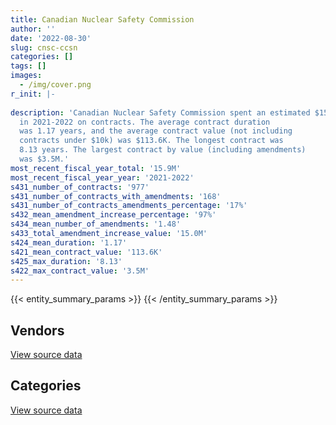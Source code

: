 ```yaml
---
title: Canadian Nuclear Safety Commission
author: ''
date: '2022-08-30'
slug: cnsc-ccsn
categories: []
tags: []
images:
  - /img/cover.png
r_init: |-
  
description: 'Canadian Nuclear Safety Commission spent an estimated $15.9M
  in 2021-2022 on contracts. The average contract duration
  was 1.17 years, and the average contract value (not including
  contracts under $10k) was $113.6K. The longest contract was
  8.13 years. The largest contract by value (including amendments)
  was $3.5M.'
most_recent_fiscal_year_total: '15.9M'
most_recent_fiscal_year_year: '2021-2022'
s431_number_of_contracts: '977'
s431_number_of_contracts_with_amendments: '168'
s431_number_of_contracts_amendments_percentage: '17%'
s432_mean_amendment_increase_percentage: '97%'
s434_mean_number_of_amendments: '1.48'
s433_total_amendment_increase_value: '15.0M'
s424_mean_duration: '1.17'
s421_mean_contract_value: '113.6K'
s425_max_duration: '8.13'
s422_max_contract_value: '3.5M'
---
```


<script src="/rmarkdown-libs/htmlwidgets/htmlwidgets.js"></script>
<link href="/rmarkdown-libs/datatables-css/datatables-crosstalk.css" rel="stylesheet" />
<script src="/rmarkdown-libs/datatables-binding/datatables.js"></script>
<script src="/rmarkdown-libs/jquery/jquery-3.6.0.min.js"></script>
<link href="/rmarkdown-libs/dt-core-bootstrap/css/dataTables.bootstrap.min.css" rel="stylesheet" />
<link href="/rmarkdown-libs/dt-core-bootstrap/css/dataTables.bootstrap.extra.css" rel="stylesheet" />
<script src="/rmarkdown-libs/dt-core-bootstrap/js/jquery.dataTables.min.js"></script>
<script src="/rmarkdown-libs/dt-core-bootstrap/js/dataTables.bootstrap.min.js"></script>
<link href="/rmarkdown-libs/crosstalk/css/crosstalk.min.css" rel="stylesheet" />
<script src="/rmarkdown-libs/crosstalk/js/crosstalk.min.js"></script>
<script src="/rmarkdown-libs/htmlwidgets/htmlwidgets.js"></script>
<link href="/rmarkdown-libs/datatables-css/datatables-crosstalk.css" rel="stylesheet" />
<script src="/rmarkdown-libs/datatables-binding/datatables.js"></script>
<script src="/rmarkdown-libs/jquery/jquery-3.6.0.min.js"></script>
<link href="/rmarkdown-libs/dt-core-bootstrap/css/dataTables.bootstrap.min.css" rel="stylesheet" />
<link href="/rmarkdown-libs/dt-core-bootstrap/css/dataTables.bootstrap.extra.css" rel="stylesheet" />
<script src="/rmarkdown-libs/dt-core-bootstrap/js/jquery.dataTables.min.js"></script>
<script src="/rmarkdown-libs/dt-core-bootstrap/js/dataTables.bootstrap.min.js"></script>
<link href="/rmarkdown-libs/crosstalk/css/crosstalk.min.css" rel="stylesheet" />
<script src="/rmarkdown-libs/crosstalk/js/crosstalk.min.js"></script>

{{< entity_summary_params >}}
{{< /entity_summary_params >}}

## Vendors

<div id="htmlwidget-1" style="width:100%;height:auto;" class="datatables html-widget"></div>
<script type="application/json" data-for="htmlwidget-1">{"x":{"style":"bootstrap","filter":"none","vertical":false,"data":[["<a href=\"/vendors/4plan_consulting/\">4PLAN CONSULTING<\/a>","<a href=\"/vendors/advanced_business_interiors/\">ADVANCED BUSINESS INTERIORS<\/a>","<a href=\"/vendors/advanced_chippewa_technologies/\">ADVANCED CHIPPEWA TECHNOLOGIES<\/a>","<a href=\"/vendors/agilent/\">AGILENT<\/a>","<a href=\"/vendors/altis_human_resources/\">ALTIS HUMAN RESOURCES<\/a>","<a href=\"/vendors/ansys_canada/\">ANSYS CANADA<\/a>","<a href=\"/vendors/aon_reed_stenhouse/\">AON REED STENHOUSE<\/a>","<a href=\"/vendors/ari_financial_services/\">ARI FINANCIAL SERVICES<\/a>","<a href=\"/vendors/asokan_business_interiors/\">ASOKAN BUSINESS INTERIORS<\/a>","<a href=\"/vendors/avi_spl_canada/\">AVI SPL CANADA<\/a>","<a href=\"/vendors/banfield_seguin/\">BANFIELD SEGUIN<\/a>","<a href=\"/vendors/bdo_canada/\">BDO CANADA<\/a>","<a href=\"/vendors/brookfield_global_integrated_solutions/\">BROOKFIELD GLOBAL INTEGRATED SOLUTIONS<\/a>","<a href=\"/vendors/calian/\">CALIAN<\/a>","<a href=\"/vendors/canada_post/\">CANADA POST<\/a>","<a href=\"/vendors/canadian_corps_of_commissionaires/\">CANADIAN CORPS OF COMMISSIONAIRES<\/a>","<a href=\"/vendors/canadian_standards_association/\">CANADIAN STANDARDS ASSOCIATION<\/a>","<a href=\"/vendors/carahsoft_technology/\">CARAHSOFT TECHNOLOGY<\/a>","<a href=\"/vendors/carleton_university/\">CARLETON UNIVERSITY<\/a>","<a href=\"/vendors/cdw_canada/\">CDW CANADA<\/a>","<a href=\"/vendors/cgi/\">CGI<\/a>","<a href=\"/vendors/charron_human_resources/\">CHARRON HUMAN RESOURCES<\/a>","<a href=\"/vendors/chubb_edwards/\">CHUBB EDWARDS<\/a>","<a href=\"/vendors/cistel_technology/\">CISTEL TECHNOLOGY<\/a>","<a href=\"/vendors/cofomo/\">COFOMO<\/a>","<a href=\"/vendors/compugen/\">COMPUGEN<\/a>","<a href=\"/vendors/csdc_systems/\">CSDC SYSTEMS<\/a>","<a href=\"/vendors/deloitte_and_touche/\">DELOITTE AND TOUCHE<\/a>","<a href=\"/vendors/donna_cona/\">DONNA CONA<\/a>","<a href=\"/vendors/ebsco_canada/\">EBSCO CANADA<\/a>","<a href=\"/vendors/elsevier/\">ELSEVIER<\/a>","<a href=\"/vendors/ernst_young/\">ERNST YOUNG<\/a>","<a href=\"/vendors/esri/\">ESRI<\/a>","<a href=\"/vendors/excel_human_resources/\">EXCEL HUMAN RESOURCES<\/a>","<a href=\"/vendors/fast_forward_french/\">FAST FORWARD FRENCH<\/a>","<a href=\"/vendors/ford_motor_company/\">FORD MOTOR COMPANY<\/a>","<a href=\"/vendors/freebalance/\">FREEBALANCE<\/a>","<a href=\"/vendors/gamble_technologies/\">GAMBLE TECHNOLOGIES<\/a>","<a href=\"/vendors/gartner/\">GARTNER<\/a>","<a href=\"/vendors/gc_strategies/\">GC STRATEGIES<\/a>","<a href=\"/vendors/global_upholstery/\">GLOBAL UPHOLSTERY<\/a>","<a href=\"/vendors/hubspoke/\">HUBSPOKE<\/a>","<a href=\"/vendors/hypertec/\">HYPERTEC<\/a>","<a href=\"/vendors/ibm_canada/\">IBM CANADA<\/a>","<a href=\"/vendors/ids_systems_consultants/\">IDS SYSTEMS CONSULTANTS<\/a>","<a href=\"/vendors/ihs_global/\">IHS GLOBAL<\/a>","<a href=\"/vendors/info_tech_research_group/\">INFO TECH RESEARCH GROUP<\/a>","<a href=\"/vendors/ipsos/\">IPSOS<\/a>","<a href=\"/vendors/iron_mountain/\">IRON MOUNTAIN<\/a>","<a href=\"/vendors/itex/\">ITEX<\/a>","<a href=\"/vendors/kpmg/\">KPMG<\/a>","<a href=\"/vendors/lannick_contract_solutions/\">LANNICK CONTRACT SOLUTIONS<\/a>","<a href=\"/vendors/leo_pisces_services_group/\">LEO PISCES SERVICES GROUP<\/a>","<a href=\"/vendors/lloyd_libke_law_enforcement_sales/\">LLOYD LIBKE LAW ENFORCEMENT SALES<\/a>","<a href=\"/vendors/lumina_it/\">LUMINA IT<\/a>","<a href=\"/vendors/maplesoft_consulting/\">MAPLESOFT CONSULTING<\/a>","<a href=\"/vendors/michael_wager_consulting/\">MICHAEL WAGER CONSULTING<\/a>","<a href=\"/vendors/microsoft_canada/\">MICROSOFT CANADA<\/a>","<a href=\"/vendors/mnp/\">MNP<\/a>","<a href=\"/vendors/mobile_resource_group/\">MOBILE RESOURCE GROUP<\/a>","<a href=\"/vendors/nanometrics/\">NANOMETRICS<\/a>","<a href=\"/vendors/newfound_recruiting/\">NEWFOUND RECRUITING<\/a>","<a href=\"/vendors/nisha_techonologies/\">NISHA TECHONOLOGIES<\/a>","<a href=\"/vendors/northern_micro/\">NORTHERN MICRO<\/a>","<a href=\"/vendors/nua_office/\">NUA OFFICE<\/a>","<a href=\"/vendors/opentext/\">OPENTEXT<\/a>","<a href=\"/vendors/paladin_group/\">PALADIN GROUP<\/a>","<a href=\"/vendors/patlon_aircraft_industries/\">PATLON AIRCRAFT INDUSTRIES<\/a>","<a href=\"/vendors/phaselock_systems_international/\">PHASELOCK SYSTEMS INTERNATIONAL<\/a>","<a href=\"/vendors/pleiad_canada/\">PLEIAD CANADA<\/a>","<a href=\"/vendors/precisionit/\">PRECISIONIT<\/a>","<a href=\"/vendors/printers_plus/\">PRINTERS PLUS<\/a>","<a href=\"/vendors/procom_consultants/\">PROCOM CONSULTANTS<\/a>","<a href=\"/vendors/promaxis/\">PROMAXIS<\/a>","<a href=\"/vendors/proquest/\">PROQUEST<\/a>","<a href=\"/vendors/prosci_canada/\">PROSCI CANADA<\/a>","<a href=\"/vendors/protak_consulting_group/\">PROTAK CONSULTING GROUP<\/a>","<a href=\"/vendors/qmr/\">QMR<\/a>","<a href=\"/vendors/queen_s_university/\">QUEEN S UNIVERSITY<\/a>","<a href=\"/vendors/randstad/\">RANDSTAD<\/a>","<a href=\"/vendors/raymond_chabot_grant_thornton/\">RAYMOND CHABOT GRANT THORNTON<\/a>","<a href=\"/vendors/rhea/\">RHEA<\/a>","<a href=\"/vendors/ricoh/\">RICOH<\/a>","<a href=\"/vendors/saab/\">SAAB<\/a>","<a href=\"/vendors/samson_and_associates/\">SAMSON AND ASSOCIATES<\/a>","<a href=\"/vendors/shi_canada/\">SHI CANADA<\/a>","<a href=\"/vendors/si_systems/\">SI SYSTEMS<\/a>","<a href=\"/vendors/simplex_grinnell/\">SIMPLEX GRINNELL<\/a>","<a href=\"/vendors/softchoice/\">SOFTCHOICE<\/a>","<a href=\"/vendors/softsim_technologies/\">SOFTSIM TECHNOLOGIES<\/a>","<a href=\"/vendors/st_joseph_print_group/\">ST JOSEPH PRINT GROUP<\/a>","<a href=\"/vendors/stantec/\">STANTEC<\/a>","<a href=\"/vendors/stiff_sentences/\">STIFF SENTENCES<\/a>","<a href=\"/vendors/subaru_canada/\">SUBARU CANADA<\/a>","<a href=\"/vendors/teksystems_canada/\">TEKSYSTEMS CANADA<\/a>","<a href=\"/vendors/thales/\">THALES<\/a>","<a href=\"/vendors/the_right_door_consulting/\">THE RIGHT DOOR CONSULTING<\/a>","<a href=\"/vendors/thermo_fisher_scientific/\">THERMO FISHER SCIENTIFIC<\/a>","<a href=\"/vendors/thomson_reuters/\">THOMSON REUTERS<\/a>","<a href=\"/vendors/totem_offisource/\">TOTEM OFFISOURCE<\/a>","<a href=\"/vendors/toyota/\">TOYOTA<\/a>","<a href=\"/vendors/turtle_island_staffing/\">TURTLE ISLAND STAFFING<\/a>","<a href=\"/vendors/university_of_alberta/\">UNIVERSITY OF ALBERTA<\/a>","<a href=\"/vendors/university_of_guelph/\">UNIVERSITY OF GUELPH<\/a>","<a href=\"/vendors/university_of_ottawa/\">UNIVERSITY OF OTTAWA<\/a>","<a href=\"/vendors/university_of_toronto/\">UNIVERSITY OF TORONTO<\/a>","<a href=\"/vendors/wolters_kluwer/\">WOLTERS KLUWER<\/a>","<a href=\"/vendors/workplace_health_and_cost_solutions/\">WORKPLACE HEALTH AND COST SOLUTIONS<\/a>","<a href=\"/vendors/zernam_enterprise/\">ZERNAM ENTERPRISE<\/a>"],[213422.34,51395.18,99017.83,308278.27,107387.8,null,50780.44,null,null,null,22600,63461.58,null,192806.23,null,541956.09,null,null,243276.22,null,34572.22,17299.27,155279.94,323498.09,415288.11,87919.65,13248.97,1850.61,24997.86,18060.21,215403.97,null,14018.32,201942.3,null,34722.08,null,46895,212930.71,null,null,null,null,null,null,null,38883.51,null,38277.3,99818.78,null,87682.67,null,null,469595.31,480150.7,341446.76,289283.41,null,null,null,null,438524.68,null,null,24973,null,18165.34,null,126551.81,241667.48,31974.21,58078.41,164977.72,null,76625.3,263151.65,213683.02,74163.35,386959.36,24577.5,45449.14,248690.86,null,73790.37,1846.67,122057.69,56553.25,8890.79,null,4797.16,null,11300,23468.55,510553.52,null,null,23654.95,null,null,53822.18,24252.14,null,105905.62,216637.6,18692.09,null,null,59939.66],[214007.06,25953.64,89201.85,null,133573.99,null,50919.56,null,null,259143.76,null,67079.26,23002.27,248159.38,null,592495.81,null,null,66827.49,null,34666.93,12532.73,46967.99,375283.39,610076.19,216163.35,4400.2,25116.15,null,631856.86,191871.03,null,null,null,53465.5,76243.96,88388.37,108886.8,350209.87,84750,null,null,86445,60654.39,39995.22,23221,10023.25,null,37157.54,null,null,null,479368.58,19933.2,228189.19,91031.83,163572.31,494524.79,null,null,null,null,1495508.69,45510.75,null,24973,66524.63,null,21373.95,112583.12,243981.42,20138.56,null,238236.43,11373.19,null,127376.35,221089.55,null,450749.38,38137.5,88032.11,62002.38,11295.21,95667.19,13547.23,null,84489.58,18289.84,null,10128.06,null,null,null,24406.62,null,19217.43,null,10923.71,17330.81,null,26618.2,6931.02,101843.48,328493.38,null,16950,null,108603.54],[null,145190.99,100551.32,12811.88,110111.71,12036.75,7043.15,79100,null,11480.6,7312.63,28737.15,25963.07,231431.33,16222.36,368894.29,null,23671.51,null,13763.28,107429.43,null,null,374258.02,272299.84,null,null,23544.25,120398.68,156796.24,119873.68,103042.11,39493.5,null,109201.34,null,null,39244.09,440367.79,null,74539.37,39663,33222,147335.05,null,25090.43,null,38064.95,35722.91,null,null,null,525449.52,null,49390.09,null,null,586198.68,77632.78,null,null,13249.33,289353.54,1126058.46,49042,24973,111032.85,null,null,108506.49,399493.66,null,null,450518.84,null,null,null,46785.87,65566.88,307675.99,65229.25,null,null,200850.87,104481.49,26382.47,null,97568.82,21986.73,39167.7,3090.52,null,null,null,null,null,22005.17,6588.11,12190.44,14122.01,null,null,32522.48,null,80847.8,null,null,22971.51,108306.81],[null,52025.2,111208.38,null,null,25173.99,14125,null,159899.52,115912.13,24773.72,104475.15,null,396821.43,null,409922.01,13262.83,59398.04,null,23949.34,208620.01,null,null,361134.94,437197.91,null,null,null,null,39698.16,123623.31,1296909.25,1558.65,null,122630.78,36859.47,null,319739.44,408941.49,null,null,null,null,137253.17,null,null,null,14009.06,45200,null,29548.85,null,392051.56,null,null,null,221544.36,742468.27,235869.08,39550.01,13492.78,218838.9,31675.71,48993.27,null,24973,105075.58,null,10961,108506.49,662471.3,null,null,450518.84,null,22310.26,null,174194.01,79244.74,450518.84,22734.52,null,null,210293.3,122796.04,29724.81,null,97568.82,34134.02,130056.87,null,20311.75,null,null,null,859.43,169129.31,20378.48,12424.35,null,null,33748.02,null,null,25948.55,null,null,39550,null]],"container":"<table class=\"table table-striped table-hover row-border order-column display\">\n  <thead>\n    <tr>\n      <th>Vendor<\/th>\n      <th>2018-2019<\/th>\n      <th>2019-2020<\/th>\n      <th>2020-2021<\/th>\n      <th>2021-2022<\/th>\n    <\/tr>\n  <\/thead>\n<\/table>","options":{"order":[[4,"desc"]],"pageLength":10,"autoWidth":true,"columnDefs":[{"targets":1,"render":"function(data, type, row, meta) {\n    return type !== 'display' ? data : DTWidget.formatCurrency(data, \"$\", 2, 3, \",\", \".\", true, null);\n  }"},{"targets":2,"render":"function(data, type, row, meta) {\n    return type !== 'display' ? data : DTWidget.formatCurrency(data, \"$\", 2, 3, \",\", \".\", true, null);\n  }"},{"targets":3,"render":"function(data, type, row, meta) {\n    return type !== 'display' ? data : DTWidget.formatCurrency(data, \"$\", 2, 3, \",\", \".\", true, null);\n  }"},{"targets":4,"render":"function(data, type, row, meta) {\n    return type !== 'display' ? data : DTWidget.formatCurrency(data, \"$\", 2, 3, \",\", \".\", true, null);\n  }"},{"width":"16%","targets":[1,2,3,4]},{"className":"dt-right","targets":[1,2,3,4]}],"orderClasses":false}},"evals":["options.columnDefs.0.render","options.columnDefs.1.render","options.columnDefs.2.render","options.columnDefs.3.render"],"jsHooks":[]}</script>
<p class="text-right">
<a href="https://github.com/GoC-Spending/contracts-data/tree/main/data/out/departments/cnsc-ccsn/summary_by_fiscal_year_by_vendor.csv" class="source-data-link btn btn-link">View source data</a>
</p>

## Categories

<div id="htmlwidget-2" style="width:100%;height:auto;" class="datatables html-widget"></div>
<script type="application/json" data-for="htmlwidget-2">{"x":{"style":"bootstrap","filter":"none","vertical":false,"data":[["<a href=\"/categories/other/\">(Other)<\/a>","<a href=\"/categories/facilities_and_construction/\">Facilities and construction<\/a>","<a href=\"/categories/office_management/\">Office management<\/a>","<a href=\"/categories/professional_services/\">Professional services<\/a>","<a href=\"/categories/information_technology/\">Information technology<\/a>","<a href=\"/categories/medical/\">Medical<\/a>","<a href=\"/categories/transportation_and_logistics/\">Transportation and logistics<\/a>","<a href=\"/categories/industrial_products_and_services/\">Industrial products and services<\/a>","<a href=\"/categories/travel/\">Travel<\/a>","<a href=\"/categories/security_and_protection/\">Security and protection<\/a>","<a href=\"/categories/human_capital/\">Human capital<\/a>"],[98760.64,442632.13,347835.44,3556340.64,6355471.69,37310.85,112012.81,750555.04,80212.44,701963.78,1576531.53],[168124.12,764811.87,375520.53,3441976.82,7176841.94,33820.34,76243.96,393692.48,138482.55,603571.61,2361585.75],[null,890881.76,204064.74,2934665.97,6067935.91,59837.76,null,863608.05,14668.27,368894.29,2244205.3],[279255.63,465503.11,362212.21,5186945.89,5609814.64,40832.94,36859.47,1368882.95,null,409922.01,2130120.25]],"container":"<table class=\"table table-striped table-hover row-border order-column display\">\n  <thead>\n    <tr>\n      <th>Category<\/th>\n      <th>2018-2019<\/th>\n      <th>2019-2020<\/th>\n      <th>2020-2021<\/th>\n      <th>2021-2022<\/th>\n    <\/tr>\n  <\/thead>\n<\/table>","options":{"order":[[4,"desc"]],"dom":"t","pageLength":30,"autoWidth":true,"columnDefs":[{"targets":1,"render":"function(data, type, row, meta) {\n    return type !== 'display' ? data : DTWidget.formatCurrency(data, \"$\", 2, 3, \",\", \".\", true, null);\n  }"},{"targets":2,"render":"function(data, type, row, meta) {\n    return type !== 'display' ? data : DTWidget.formatCurrency(data, \"$\", 2, 3, \",\", \".\", true, null);\n  }"},{"targets":3,"render":"function(data, type, row, meta) {\n    return type !== 'display' ? data : DTWidget.formatCurrency(data, \"$\", 2, 3, \",\", \".\", true, null);\n  }"},{"targets":4,"render":"function(data, type, row, meta) {\n    return type !== 'display' ? data : DTWidget.formatCurrency(data, \"$\", 2, 3, \",\", \".\", true, null);\n  }"},{"width":"16%","targets":[1,2,3,4]},{"className":"dt-right","targets":[1,2,3,4]}],"orderClasses":false,"lengthMenu":[10,25,30,50,100]}},"evals":["options.columnDefs.0.render","options.columnDefs.1.render","options.columnDefs.2.render","options.columnDefs.3.render"],"jsHooks":[]}</script>
<p class="text-right">
<a href="https://github.com/GoC-Spending/contracts-data/tree/main/data/out/departments/cnsc-ccsn/summary_by_fiscal_year_by_category.csv" class="source-data-link btn btn-link">View source data</a>
</p>
